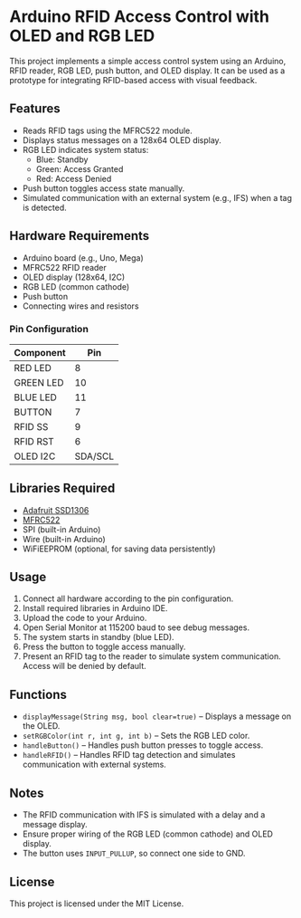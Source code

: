 # Arduino RFID Access Control with OLED and RGB LED

This project implements a simple access control system using an Arduino, RFID reader, RGB LED, push button, and OLED display. It can be used as a prototype for integrating RFID-based access with visual feedback.

## Features

- Reads RFID tags using the MFRC522 module.
- Displays status messages on a 128x64 OLED display.
- RGB LED indicates system status:
  - Blue: Standby
  - Green: Access Granted
  - Red: Access Denied
- Push button toggles access state manually.
- Simulated communication with an external system (e.g., IFS) when a tag is detected.

## Hardware Requirements

- Arduino board (e.g., Uno, Mega)
- MFRC522 RFID reader
- OLED display (128x64, I2C)
- RGB LED (common cathode)
- Push button
- Connecting wires and resistors

### Pin Configuration

| Component       | Pin        |
|-----------------|-----------|
| RED LED         | 8         |
| GREEN LED       | 10        |
| BLUE LED        | 11        |
| BUTTON          | 7         |
| RFID SS         | 9         |
| RFID RST        | 6         |
| OLED I2C        | SDA/SCL   |

## Libraries Required

- [Adafruit SSD1306](https://github.com/adafruit/Adafruit_SSD1306)
- [MFRC522](https://github.com/miguelbalboa/rfid)
- SPI (built-in Arduino)
- Wire (built-in Arduino)
- WiFiEEPROM (optional, for saving data persistently)

## Usage

1. Connect all hardware according to the pin configuration.
2. Install required libraries in Arduino IDE.
3. Upload the code to your Arduino.
4. Open Serial Monitor at 115200 baud to see debug messages.
5. The system starts in standby (blue LED).
6. Press the button to toggle access manually.
7. Present an RFID tag to the reader to simulate system communication. Access will be denied by default.

## Functions

- `displayMessage(String msg, bool clear=true)` – Displays a message on the OLED.
- `setRGBColor(int r, int g, int b)` – Sets the RGB LED color.
- `handleButton()` – Handles push button presses to toggle access.
- `handleRFID()` – Handles RFID tag detection and simulates communication with external systems.

## Notes

- The RFID communication with IFS is simulated with a delay and a message display.
- Ensure proper wiring of the RGB LED (common cathode) and OLED display.
- The button uses `INPUT_PULLUP`, so connect one side to GND.

## License

This project is licensed under the MIT License.
